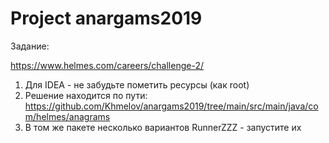 # Project anargams2019
Задание:

https://www.helmes.com/careers/challenge-2/

1) Для IDEA -  не забудьте пометить ресурсы (как root)
2) Решение находится по пути: https://github.com/Khmelov/anargams2019/tree/main/src/main/java/com/helmes/anagrams
3) В том же пакете несколько вариантов RunnerZZZ - запустите их
